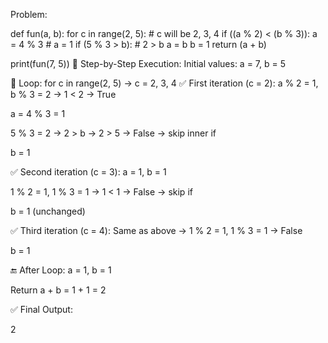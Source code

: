 Problem:

def fun(a, b):
    for c in range(2, 5):  # c will be 2, 3, 4
        if ((a % 2) < (b % 3)):
            a = 4 % 3       # a = 1
            if (5 % 3 > b): # 2 > b
                a = b
        b = 1
    return (a + b)

print(fun(7, 5))
🧠 Step-by-Step Execution:
Initial values:
a = 7, b = 5

🔄 Loop: for c in range(2, 5) → c = 2, 3, 4
✅ First iteration (c = 2):
a % 2 = 1, b % 3 = 2 → 1 < 2 → True

a = 4 % 3 = 1

5 % 3 = 2 → 2 > b → 2 > 5 → False → skip inner if

b = 1

✅ Second iteration (c = 3):
a = 1, b = 1

1 % 2 = 1, 1 % 3 = 1 → 1 < 1 → False → skip if

b = 1 (unchanged)

✅ Third iteration (c = 4):
Same as above → 1 % 2 = 1, 1 % 3 = 1 → False

b = 1

🔚 After Loop:
a = 1, b = 1

Return a + b = 1 + 1 = 2

✅ Final Output:

2
